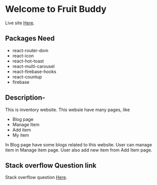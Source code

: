 # Welcome to Fruit Buddy

Live site  [Here](https://fruits-buddy.web.app/).

## Packages Need

* react-router-dom
* react-icon
* react-hot-toast
* react-multi-carousel
* react-firebase-hooks
* react-countup
* firebase

## Description-
This is inventory website. This websie have many pages, like 
* Blog page 
* Manage Item
* Add item
* My item

In Blog page have some blogs related to this website.
User can manage item in Manage item page.
User also add new item from Add Item page.

## Stack overflow Question link 

 Stack overflow question  [Here](https://stackoverflow.com/questions/72158118/how-do-i-post-to-mongodb-database-i-have-tried-this-but-it-still-thrwoing-erro).


